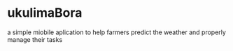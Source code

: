 # ukulimaBora
 a simple miobile aplication to help farmers predict the weather and properly manage their tasks
